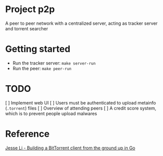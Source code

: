 # Project p2p
A peer to peer network with a centralized server, acting as tracker server and torrent searcher

# Getting started
- Run the tracker server: `make server-run`
- Run the peer: `make peer-run`

# TODO
[ ] Implement web UI
[ ] Users must be authenticated to upload metainfo (`.torrent`) files
[ ] Overview of attending peers
[ ] A credit score system, which is to prevent people upload malwares

# Reference
[Jesse Li - Building a BitTorrent client from the ground up in Go](https://blog.jse.li/posts/torrent/)
